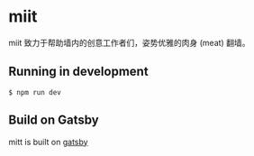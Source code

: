# miit

miit 致力于帮助墙内的创意工作者们，姿势优雅的肉身 (meat) 翻墙。

## Running in development

```
$ npm run dev
```

## Build on Gatsby

mitt is built on [gatsby](https://github.com/gatsbyjs/gatsby)